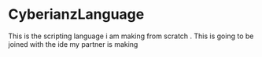 # CyberianzLanguage
This is the  scripting language i am making from scratch . This is going to be joined with the ide my partner is making
